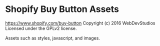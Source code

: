 # Shopify Buy Button Assets #
https://www.shopify.com/buy-button
Copyright (c) 2016 WebDevStudios
Licensed under the GPLv2 license.

Assets such as styles, javascript, and images.